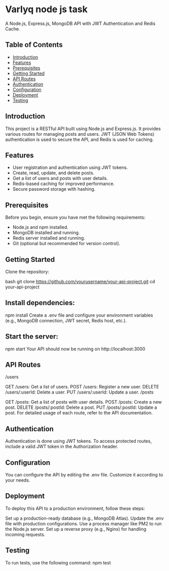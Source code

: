 # Varlyq node js task

A Node.js, Express.js, MongoDB API with JWT Authentication and Redis Cache.

## Table of Contents

- [Introduction](#introduction)
- [Features](#features)
- [Prerequisites](#prerequisites)
- [Getting Started](#getting-started)
- [API Routes](#api-routes)
- [Authentication](#authentication)
- [Configuration](#configuration)
- [Deployment](#deployment)
- [Testing](#testing)

## Introduction

This project is a RESTful API built using Node.js and Express.js. It provides various routes for managing posts and users. JWT (JSON Web Tokens) authentication is used to secure the API, and Redis is used for caching.

## Features

- User registration and authentication using JWT tokens.
- Create, read, update, and delete posts.
- Get a list of users and posts with user details.
- Redis-based caching for improved performance.
- Secure password storage with hashing.

## Prerequisites

Before you begin, ensure you have met the following requirements:

- Node.js and npm installed.
- MongoDB installed and running.
- Redis server installed and running.
- Git (optional but recommended for version control).

## Getting Started

 Clone the repository:

 bash
   git clone https://github.com/yourusername/your-api-project.git
   cd your-api-project

## Install dependencies:
npm install
Create a .env file and configure your environment variables (e.g., MongoDB connection, JWT secret, Redis host, etc.).

## Start the server:
npm start
Your API should now be running on http://localhost:3000 
## API Routes
/users

GET /users: Get a list of users.
POST /users: Register a new user.
DELETE /users/:userId: Delete a user.
PUT /users/:userId: Update a user.
/posts

GET /posts: Get a list of posts with user details.
POST /posts: Create a new post.
DELETE /posts/:postId: Delete a post.
PUT /posts/:postId: Update a post.
For detailed usage of each route, refer to the API documentation.

## Authentication
Authentication is done using JWT tokens. To access protected routes, include a valid JWT token in the Authorization header.

## Configuration
You can configure the API by editing the .env file. Customize it according to your needs.

## Deployment
To deploy this API to a production environment, follow these steps:

Set up a production-ready database (e.g., MongoDB Atlas).
Update the .env file with production configurations.
Use a process manager like PM2 to run the Node.js server.
Set up a reverse proxy (e.g., Nginx) for handling incoming requests.
## Testing
To run tests, use the following command:
npm test
